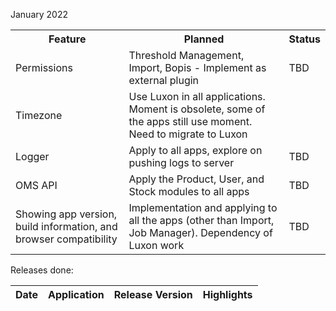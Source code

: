 
January 2022

<table>
<tr>
<th>Feature</th>
<th>Planned</th>
<th>Status</th>
</tr>

<tr>
<td>Permissions</td>
<td>Threshold Management, Import, Bopis - Implement as external plugin</td>
<td>TBD</td>
</tr>

<tr>
<td>Timezone</td>
<td>Use Luxon in all applications. Moment is obsolete, some of the apps still use moment. Need to migrate to Luxon</td>
<td></td>
</tr>

<tr>
<td>Logger</td>
<td>Apply to all apps, explore on pushing logs to server</td>
<td>TBD</td>
</tr>

<tr>
<td>OMS API</td>
<td>Apply the Product, User, and Stock modules to all apps</td>
<td>TBD</td>
</tr>


<tr>
<td>Showing app version, build information, and browser compatibility</td>
<td>Implementation and applying to all the apps (other than Import, Job Manager). Dependency of Luxon work</td>
<td>TBD</td>
</tr>



</table>



Releases done:

| Date | Application | Release Version | Highlights |
| --- | --- | --- | --- |
